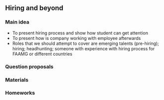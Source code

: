 ## Hiring and beyond

### Main idea
- To present hiring process and show how student can get attention
- To present how is company working with employee afterwards
- Roles that we should attempt to cover are emerging talents (pre-hiring); hiring; headhunting; someone with experience with hiring process for FAAMG or different countries

### Question proposals

### Materials

### Homeworks
